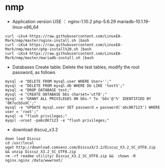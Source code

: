 # nmp
* Application version
USE ： nginx-1.10.2  php-5.6.29  mariadb-10.1.19-linux-x86_64
```
curl -Lks4 https://raw.githubusercontent.com/LinuxEA-Mark/nmp/master/nginx-install.sh |bash
curl -LKs4 https://raw.githubusercontent.com/LinuxEA-Mark/nmp/master/php-install%20.sh |bash
curl -LKs4 https://raw.githubusercontent.com/LinuxEA-Mark/nmp/master/mariadb-install.sh |bash
```
* Databases Create table:
Delete the test tables, modify the root password, as follows
```
mysql -e "DELETE FROM mysql.user WHERE User='';"
mysql -e "DELETE FROM mysql.db WHERE Db LIKE 'test%';"
mysql -e "DROP DATABASE test;"
mysql -e "CREATE DATABASE bbs charset='utf8';"
mysql -e "GRANT ALL PRIVILEGES ON bbs.* To 'bbs'@'%' IDENTIFIED BY '8K7ucb5uXC';"
mysql -e "UPDATE mysql.user SET password = password('abc8K7123') WHERE user = 'root';"
mysql -e "flush privileges;"
myqsl -uroot -pabc8K7123 -e "flush privileges;"
```

* download discuz_x3.2
```
down load Discuz
cd /usr/local
wget http://download.comsenz.com/DiscuzX/3.2/Discuz_X3.2_SC_UTF8.zip && unzip Discuz_X3.2_SC_UTF8.zip 
rm -rf readme utility/ Discuz_X3.2_SC_UTF8.zip &&  chown -R nginx.nginx /data/wwwroot/
```
